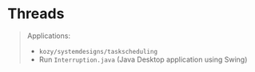 # Threads

> Applications:
> - `kozy/systemdesigns/taskscheduling`
> - Run `Interruption.java` (Java Desktop application using Swing)
